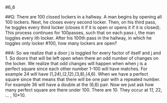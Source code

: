 #6_6

##Q:
There are 100 closed lockers in a hallway. A man begins by opening all 100 lockers. Next, he closes every second locker. Then, on his third pass, he toggles every third locker (closes it if it is open or opens it if it is closed). This process continues for 100passes, such that on each pass i, the man toggles every ith locker. After his 100th pass in the hallway, in which he toggles only locker #100, how many lockers are open?

##A:
So we realize that a door j is toggled for every factor of itself and j and 1.  So doors that will be left open when there an odd number of changes on the locker.  We realize that odd changes will happen when when j is a perfect square since each other number 1-100 will have matches.  For example 24 will have (1,24),(2,12),(3,8),(4,6).  When we have a perfect square since that means that there will be one pair with a repeated number.  For example 36 will have a double at the (6,6) pair.  Now we just ask how many perfect square are there under 100.  There are 10.  They occur at 1*1, 2*2, ... , 10*10.
